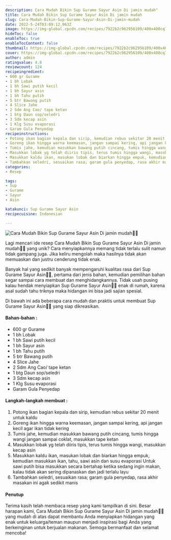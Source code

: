 ```yaml
---
description: Cara Mudah Bikin Sup Gurame Sayur Asin Di jamin mudah"
title: Cara Mudah Bikin Sup Gurame Sayur Asin Di jamin mudah
slug: Cara-Mudah-Bikin-Sup-Gurame-Sayur-Asin-Di-jamin-mudah
date: 2022-5-24T03:09:12.063Z
image: https://img-global.cpcdn.com/recipes/7922b2c962956109/400x400cq70/photo.jpg
hideToc: false
enableToc: true
enableTocContent: false
thumbnail: https://img-global.cpcdn.com/recipes/7922b2c962956109/400x400cq70/photo.jpg
cover: https://img-global.cpcdn.com/recipes/7922b2c962956109/400x400cq70/photo.jpg
author: admin
ratingvalue: 4.8
reviewcount: 124
recipeingredient:
- 600 gr Gurame
- 1 bh Lobak
- 1 bh Sawi putih kecil
- 1 bh Sayur asin
- 1 bh Tahu putih
- 5 btr Bawang putih
- 4 Slice Jahe
- 2 Sdm Ang Cao/ tape ketan
- 1 btg Daun sop/seledri
- 3 Sdm kecap asin
- 1 Klg Susu evaporasi
- Garam Gula Penyedap
recipeinstructions:
- Potong ikan bagian kepala dan sirip, kemudian rebus sekitar 20 menit untuk kaldu
- Goreng ikan hingga warna keemasan, jangan sampai kering, api jangan kecil agar ikan tidak kering
- Tumis jahe, kemudian masukkan bawang putih cincang, tumis hingga wangi jangan sampai coklat, masukkan tape ketan
- Masukkan lobak yg telah diiris tipis, terus tumis hingga wangi, masukkan kecap asin
- Masukkan kaldu ikan, masukan lobak dan biarkan hingga empuk, kemudian masukkan ikan, tahu, sawi asin dan susu evaporasi Untuk sawi putih bisa masukkan secara bertahap ketika sedang ingin makan, kalau tidak akan sering dipanaskan dan jadi terlalu layu
- Tambahkan seledri, sesuaikan rasa; garam gula penyedap, rasa akhir masakan ini agak sedikit manis
categories:
- Resep

tags:
- Sup
- Gurame
- Sayur
- Asin

katakunci: Sup Gurame Sayur Asin
recipecuisine: Indonesian

---
```


![Cara Mudah Bikin Sup Gurame Sayur Asin Di jamin mudah👩‍🍳](https://img-global.cpcdn.com/recipes/7922b2c962956109/400x400cq70/photo.jpg)

Lagi mencari ide resep Cara Mudah Bikin Sup Gurame Sayur Asin Di jamin mudah👩‍🍳 yang unik? Cara menyiapkannya memang tidak terlalu sulit namun tidak gampang juga. Jika keliru mengolah maka hasilnya tidak akan memuaskan dan justru cenderung tidak enak.

Banyak hal yang sedikit banyak mempengaruhi kualitas rasa dari Sup Gurame Sayur Asin👩‍🍳, pertama dari jenis bahan, kemudian pemilihan bahan segar sampai cara membuat dan menghidangkannya. Tidak usah pusing kalau hendak menyiapkan Sup Gurame Sayur Asin👩‍🍳 enak di rumah, karena asal sudah tahu triknya maka hidangan ini bisa jadi sajian spesial.

Di bawah ini ada beberapa cara mudah dan praktis untuk membuat Sup Gurame Sayur Asin👩‍🍳 yang siap dikreasikan.

<!--inarticleads1-->

#### Bahan-bahan :

- 600 gr Gurame
- 1 bh Lobak
- 1 bh Sawi putih kecil
- 1 bh Sayur asin
- 1 bh Tahu putih
- 5 btr Bawang putih
- 4 Slice Jahe
- 2 Sdm Ang Cao/ tape ketan
- 1 btg Daun sop/seledri
- 3 Sdm kecap asin
- 1 Klg Susu evaporasi
- Garam Gula Penyedap

<!--inarticleads2-->

#### Langkah-langkah membuat :

1. Potong ikan bagian kepala dan sirip, kemudian rebus sekitar 20 menit untuk kaldu
1. Goreng ikan hingga warna keemasan, jangan sampai kering, api jangan kecil agar ikan tidak kering
1. Tumis jahe, kemudian masukkan bawang putih cincang, tumis hingga wangi jangan sampai coklat, masukkan tape ketan
1. Masukkan lobak yg telah diiris tipis, terus tumis hingga wangi, masukkan kecap asin
1. Masukkan kaldu ikan, masukan lobak dan biarkan hingga empuk, kemudian masukkan ikan, tahu, sawi asin dan susu evaporasi Untuk sawi putih bisa masukkan secara bertahap ketika sedang ingin makan, kalau tidak akan sering dipanaskan dan jadi terlalu layu
1. Tambahkan seledri, sesuaikan rasa; garam gula penyedap, rasa akhir masakan ini agak sedikit manis

#### Penutup

Terima kasih telah membaca resep yang kami tampilkan di sini. Besar harapan kami, Cara Mudah Bikin Sup Gurame Sayur Asin Di jamin mudah👩‍🍳 yang mudah di atas dapat membantu Anda menyiapkan hidangan yang enak untuk keluarga/teman maupun menjadi inspirasi bagi Anda yang berkeinginan untuk berjualan makanan. Semoga bermanfaat dan selamat mencoba!